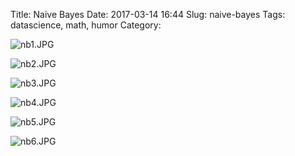 Title: Naive Bayes
Date: 2017-03-14 16:44
Slug: naive-bayes
Tags: datascience, math, humor
Category:

![nb1.JPG](/uploads/2017/03/nb1.jpg)

![nb2.JPG](/uploads/2017/03/nb2.jpg)

![nb3.JPG](/uploads/2017/03/nb3.jpg)

![nb4.JPG](/uploads/2017/03/nb4.jpg)

![nb5.JPG](/uploads/2017/03/nb5.jpg)

![nb6.JPG](/uploads/2017/03/nb6.jpg)